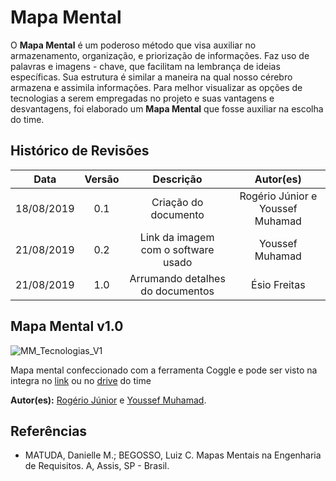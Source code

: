 # Mapa Mental

O **Mapa Mental** é um poderoso método que visa auxiliar no armazenamento, organização, e priorização de informações. Faz uso de palavras e imagens - chave, que facilitam na lembrança de ideias específicas. Sua estrutura é similar a maneira na qual nosso cérebro armazena e assimila informações. Para melhor visualizar as opções de tecnologias a serem empregadas no projeto e suas vantagens e desvantagens, foi elaborado um **Mapa Mental** que fosse auxiliar na escolha do time.

## Histórico de Revisões

|   Data   |  Versão  |        Descrição       |          Autor(es)          |
|:--------:|:--------:|:----------------------:|:---------------------------:|
|18/08/2019|   0.1    |  Criação do documento |  Rogério Júnior e Youssef Muhamad |
|21/08/2019|   0.2    | Link da imagem com o software usado  |  Youssef Muhamad |
|21/08/2019|   1.0    |  Arrumando detalhes do documentos |  Ésio Freitas |

## Mapa Mental v1.0
![MM_Tecnologias_V1](../../../assets/MM_Tecnologias_V1.png":no-zoom")

Mapa mental confeccionado com a ferramenta Coggle e pode ser visto na integra no [link](https://coggle.it/diagram/XVmBLRWw0DJ-JnGy/t/tecnologias) ou no [drive](https://drive.google.com/open?id=1dyNosB2fu78sD60NqvaN29aFuhgtPUJ6) do time
  
**Autor(es):** [Rogério Júnior](https://github.com/rogerioo) e [Youssef Muhamad](https://github.com/youssef-md).

## Referências
* MATUDA, Danielle M.; BEGOSSO, Luiz C. Mapas Mentais na Engenharia de Requisitos. A, Assis, SP - Brasil.
